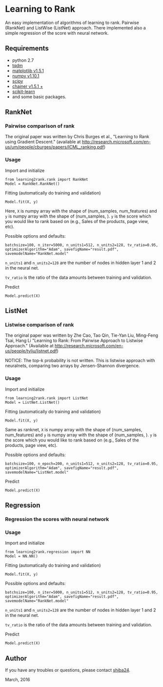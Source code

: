 Learning to Rank
======

An easy implementation of algorithms of learning to rank. Pairwise (RankNet) and ListWise (ListNet) approach. There implemented also a simple regression of the score with neural network.

## Requirements
- python 2.7
- [tqdm](https://github.com/noamraph/tqdm)
- [matplotlib v1.5.1](http://matplotlib.org/)
- [numpy v1.10.1](http://www.numpy.org/)
- [scipy](https://www.scipy.org/)
- [chainer v1.5.1 +](http://chainer.org/)
- [scikit-learn](http://scikit-learn.org/stable/)
- and some basic packages.


## RankNet
### Pairwise comparison of rank

The original paper was written by Chris Burges et al., "Learning to Rank using Gradient Descent." (available at http://research.microsoft.com/en-us/um/people/cburges/papers/ICML_ranking.pdf)

### Usage

Import and initialize

```
from learning2rank.rank import RankNet
Model = RankNet.RankNet()
```

Fitting (automatically do training and validation)

```
Model.fit(X, y)
```

Here, `X` is numpy array with the shape of (num_samples, num_features) and `y` is numpy array with the shape of (num_samples, ). `y` is the score which you would like to rank based on (e.g., Sales of the products, page view, etc).

Possible options and defaults:

```
batchsize=100, n_iter=5000, n_units1=512, n_units2=128, tv_ratio=0.95, optimizerAlgorithm="Adam", savefigName="result.pdf", savemodelName="RankNet.model"
```

```n_units1``` and ```n_units2=128``` are the number of nodes in hidden layer 1 and 2 in the neural net.

```tv_ratio``` is the ratio of the data amounts between training and validation. 

Predict

```
Model.predict(X)
```

## ListNet

### Listwise comparison of rank

The original paper was written by Zhe Cao, Tao Qin, Tie-Yan Liu, Ming-Feng Tsai, Hang Li "Learning to Rank: From Pairwise Approach to Listwise Approach." (Available at http://research.microsoft.com/en-us/people/tyliu/listnet.pdf)

NOTICE:
    The top-k probability is not written.
    This is listwise approach with neuralnets, 
    comparing two arrays by Jensen-Shannon divergence.


### Usage

Import and initialize

```
from learning2rank.rank import ListNet
Model = ListNet.ListNet()
```

Fitting (automatically do training and validation)

```
Model.fit(X, y)
```

Same as ranknet, `X` is numpy array with the shape of (num_samples, num_features) and `y` is numpy array with the shape of (num_samples, ). `y` is the score which you would like to rank based on (e.g., Sales of the products, page view, etc).

Possible options and defaults:

```
batchsize=100, n_epoch=200, n_units1=512, n_units2=128, tv_ratio=0.95, optimizerAlgorithm="Adam", savefigName="result.pdf", savemodelName="ListNet.model"
```

Predict

```
Model.predict(X)
```



## Regression
### Regression the scores with neural network

### Usage

Import and initialize

```
from learning2rank.regression import NN
Model = NN.NN()
```

Fitting (automatically do training and validation)

```
Model.fit(X, y)
```

Possible options and defaults:

```
batchsize=100, n_iter=5000, n_units1=512, n_units2=128, tv_ratio=0.95, optimizerAlgorithm="Adam", savefigName="result.pdf", savemodelName="RankNet.model"
```

```n_units1``` and ```n_units2=128``` are the number of nodes in hidden layer 1 and 2 in the neural net.

```tv_ratio``` is the ratio of the data amounts between training and validation. 

Predict

```
Model.predict(X)
```


## Author

If you have any troubles or questions, please contact [shiba24](https://github.com/shiba24).

March, 2016

